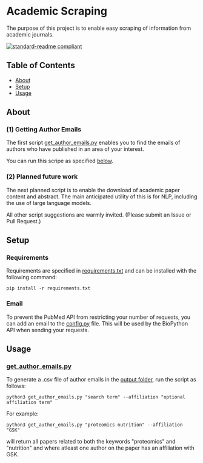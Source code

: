 # Academic Scraping

The purpose of this project is to enable easy scraping of information from academic journals.

[![standard-readme compliant](https://img.shields.io/badge/readme%20style-standard-brightgreen.svg?style=flat-square)](https://github.com/RichardLitt/standard-readme)


## Table of Contents

- [About](#about)
- [Setup](#setup)
- [Usage](#usage)


## About

### (1) Getting Author Emails

The first script [get_author_emails.py](./get_author_emails.py) enables you to find the emails of authors who have published in an area of your interest.

You can run this scripe as specified [below](#get_author_emailspy).

### (2) Planned future work
The next planned script is to enable the download of academic paper content and abstract. The main anticipated utility of this is for NLP, including the use of large language models.

All other script suggestions are warmly invited. (Please submit an Issue or Pull Request.)


## Setup
### Requirements
Requirements are specified in [requirements.txt](./requirements.txt) and can be installed with the following command:

```
pip install -r requirements.txt
```

### Email
To prevent the PubMed API from restricting your number of requests, you can add an email to the [config.py](./config.py) file. This will be used by the BioPython API when sending your requests.



## Usage

### [get_author_emails.py](./get_author_emails.py)
To generate a .csv file of author emails in the [output folder](./output/), run the script as follows:

```
python3 get_author_emails.py "search term" --affiliation "optional affiliation term"
```

For example:
```
python3 get_author_emails.py "proteomics nutrition" --affiliation "GSK"
```

will return all papers related to both the keywords "proteomics" and "nutrition" and where atleast one author on the paper has an affiliation with GSK.
